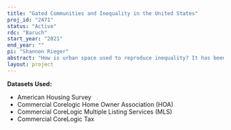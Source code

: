 ```yaml
---
title: "Gated Communities and Inequality in the United States"
proj_id: "2471"
status: "Active"
rdc: "Baruch"
start_year: "2021"
end_year: ""
pi: "Shannon Rieger"
abstract: "How is urban space used to reproduce inequality? It has been documented that when urban areas are carved up into small, independent governmental jurisdictions, those areas tend to have greater racial, ethnic and economic segregation, more urban sprawl, and lower job growth. Some evidence indicates that the fragmentation of urban space in other ways, such as through the creation of gated communities, may also generate inequality. For example, gated communities may encourage resource hoarding and undermine political will to engage in regional problem-solving efforts, both of which impose disproportionate burdens on residents of nearby low-income neighborhoods. This project will empirically investigate the effects of gated communities on socioeconomic inequality. Our primary goal is to contribute to knowledge about whether and how residential gating affects the life chances of low-income individuals living in the surrounding area. We propose to assess the relationship between gated communities and socioeconomic inequality at the level of the metropolitan statistical area (MSA), using internal-use AHS data linked to MSA level characteristics available in the public ACS and Decennial Census, as well as data on economic mobility published by Harvard's Opportunity Insights. We will use a fixed-effects approach to investigate relationships between changes in the prevalence of gated communities and changes in inequality."
layout: project
---
```


**Datasets Used:**

  - American Housing Survey 
  - Commercial Corelogic Home Owner Association (HOA) 
  - Commercial CoreLogic Multiple Listing Services (MLS) 
  - Commercial CoreLogic Tax 

